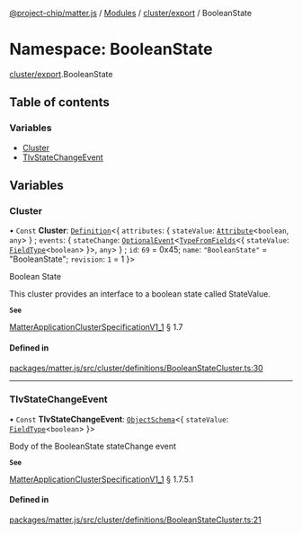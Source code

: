 [@project-chip/matter.js](../README.md) / [Modules](../modules.md) / [cluster/export](cluster_export.md) / BooleanState

# Namespace: BooleanState

[cluster/export](cluster_export.md).BooleanState

## Table of contents

### Variables

- [Cluster](cluster_export.BooleanState.md#cluster)
- [TlvStateChangeEvent](cluster_export.BooleanState.md#tlvstatechangeevent)

## Variables

### Cluster

• `Const` **Cluster**: [`Definition`](cluster_export.ClusterFactory.md#definition)<{ `attributes`: { `stateValue`: [`Attribute`](cluster_export.md#attribute)<`boolean`, `any`\>  } ; `events`: { `stateChange`: [`OptionalEvent`](cluster_export.md#optionalevent)<[`TypeFromFields`](tlv_export.md#typefromfields)<{ `stateValue`: [`FieldType`](../interfaces/tlv_export.FieldType.md)<`boolean`\>  }\>, `any`\>  } ; `id`: ``69`` = 0x45; `name`: ``"BooleanState"`` = "BooleanState"; `revision`: ``1`` = 1 }\>

Boolean State

This cluster provides an interface to a boolean state called StateValue.

**`See`**

[MatterApplicationClusterSpecificationV1_1](../interfaces/spec_export.MatterApplicationClusterSpecificationV1_1.md) § 1.7

#### Defined in

[packages/matter.js/src/cluster/definitions/BooleanStateCluster.ts:30](https://github.com/project-chip/matter.js/blob/ac2c2688/packages/matter.js/src/cluster/definitions/BooleanStateCluster.ts#L30)

___

### TlvStateChangeEvent

• `Const` **TlvStateChangeEvent**: [`ObjectSchema`](../classes/tlv_export.ObjectSchema.md)<{ `stateValue`: [`FieldType`](../interfaces/tlv_export.FieldType.md)<`boolean`\>  }\>

Body of the BooleanState stateChange event

**`See`**

[MatterApplicationClusterSpecificationV1_1](../interfaces/spec_export.MatterApplicationClusterSpecificationV1_1.md) § 1.7.5.1

#### Defined in

[packages/matter.js/src/cluster/definitions/BooleanStateCluster.ts:21](https://github.com/project-chip/matter.js/blob/ac2c2688/packages/matter.js/src/cluster/definitions/BooleanStateCluster.ts#L21)
